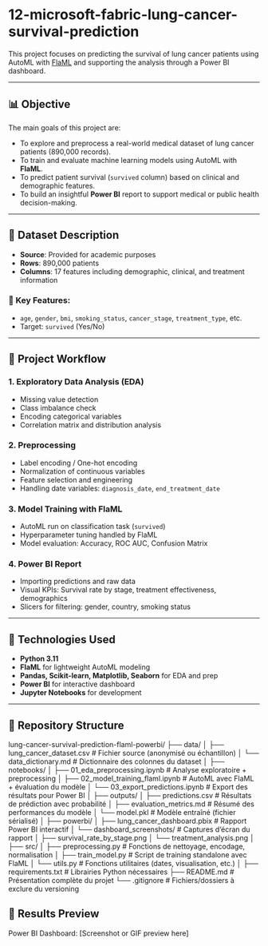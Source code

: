 # 12-microsoft-fabric-lung-cancer-survival-prediction

This project focuses on predicting the survival of lung cancer patients using AutoML with [FlaML](https://github.com/microsoft/FLAML) and supporting the analysis through a Power BI dashboard.

---

## 📊 Objective

The main goals of this project are:

- To explore and preprocess a real-world medical dataset of lung cancer patients (890,000 records).
- To train and evaluate machine learning models using AutoML with **FlaML**.
- To predict patient survival (`survived` column) based on clinical and demographic features.
- To build an insightful **Power BI** report to support medical or public health decision-making.

---

## 🧠 Dataset Description

- **Source**: Provided for academic purposes
- **Rows**: 890,000 patients
- **Columns**: 17 features including demographic, clinical, and treatment information

### 📌 Key Features:
- `age`, `gender`, `bmi`, `smoking_status`, `cancer_stage`, `treatment_type`, etc.
- Target: `survived` (Yes/No)

---

## 🔁 Project Workflow

### 1. **Exploratory Data Analysis (EDA)**
- Missing value detection
- Class imbalance check
- Encoding categorical variables
- Correlation matrix and distribution analysis

### 2. **Preprocessing**
- Label encoding / One-hot encoding
- Normalization of continuous variables
- Feature selection and engineering
- Handling date variables: `diagnosis_date`, `end_treatment_date`

### 3. **Model Training with FlaML**
- AutoML run on classification task (`survived`)
- Hyperparameter tuning handled by FlaML
- Model evaluation: Accuracy, ROC AUC, Confusion Matrix

### 4. **Power BI Report**
- Importing predictions and raw data
- Visual KPIs: Survival rate by stage, treatment effectiveness, demographics
- Slicers for filtering: gender, country, smoking status

---

## 🚀 Technologies Used

- **Python 3.11**
- **FlaML** for lightweight AutoML modeling
- **Pandas, Scikit-learn, Matplotlib, Seaborn** for EDA and prep
- **Power BI** for interactive dashboard
- **Jupyter Notebooks** for development

---

## 📁 Repository Structure

lung-cancer-survival-prediction-flaml-powerbi/
├── data/
│   ├── lung_cancer_dataset.csv           # Fichier source (anonymisé ou échantillon)
│   └── data_dictionary.md                # Dictionnaire des colonnes du dataset
│
├── notebooks/
│   ├── 01_eda_preprocessing.ipynb        # Analyse exploratoire + preprocessing
│   ├── 02_model_training_flaml.ipynb     # AutoML avec FlaML + évaluation du modèle
│   └── 03_export_predictions.ipynb       # Export des résultats pour Power BI
│
├── outputs/
│   ├── predictions.csv                   # Résultats de prédiction avec probabilité
│   ├── evaluation_metrics.md             # Résumé des performances du modèle
│   └── model.pkl                         # Modèle entraîné (fichier sérialisé)
│
├── powerbi/
│   ├── lung_cancer_dashboard.pbix        # Rapport Power BI interactif
│   └── dashboard_screenshots/            # Captures d’écran du rapport
│       ├── survival_rate_by_stage.png
│       └── treatment_analysis.png
│
├── src/
│   ├── preprocessing.py                  # Fonctions de nettoyage, encodage, normalisation
│   ├── train_model.py                    # Script de training standalone avec FlaML
│   └── utils.py                          # Fonctions utilitaires (dates, visualisation, etc.)
│
├── requirements.txt                      # Librairies Python nécessaires
├── README.md                             # Présentation complète du projet
└── .gitignore                            # Fichiers/dossiers à exclure du versioning


## 📌 Results Preview

Power BI Dashboard: [Screenshot or GIF preview here]
